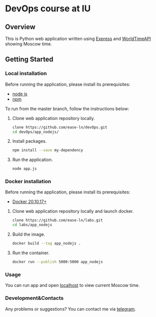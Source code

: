 # DevOps course at IU

## Overview

This is Python web application written using [Express](https://expressjs.com/) and [WorldTimeAPI](http://worldtimeapi.org) showing Moscow time.

## Getting Started

### Local installation

Before running the application, please install its prerequisites:

* [node js](https://nodejs.org/en/)
* [npm](https://docs.npmjs.com/downloading-and-installing-node-js-and-npm)

To run from the master branch, follow the instructions below:

1. Clone web application repository locally.

    ```bash
    clone https://github.com/ease-ln/devOps.git
    cd devOps/app_nodejs/
    ```

2. Install packages.

    ```bash
    npm install --save my-dependency
    ```

3. Run the application.

    ```bash
    node app.js
    ```

### Docker installation

Before running the application, please install its prerequisites:

* [Docker 20.10.17+](https://www.docker.com/products/docker-desktop/)

1. Clone web application repository locally and launch docker.

    ```bash
    clone https://github.com/ease-ln/labs.git
    cd labs/app_nodejs
    ```

2. Build the image.

    ```bash
   docker build --tag app_nodejs .
    ```

3. Run the container.

    ```bash
   docker run --publish 5000:5000 app_nodejs
    ```

### Usage

You can run app and open [localhost](http://localhost:5000/) to view current Moscow time.

### Development&Contacts

Any problems or suggestions? You can contact me via [telegram](https://t.me/ease_l).
